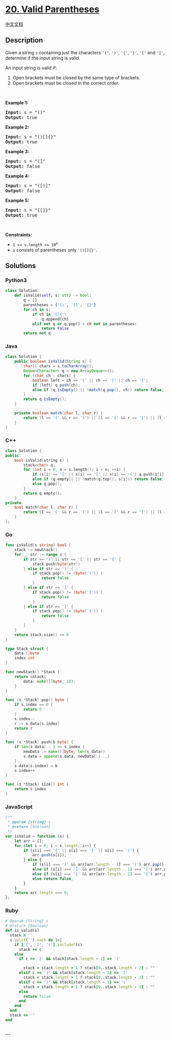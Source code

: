 # [20. Valid Parentheses](https://leetcode.com/problems/valid-parentheses)

[中文文档](/solution/0000-0099/0020.Valid%20Parentheses/README.md)

## Description

<p>Given a string <code>s</code> containing just the characters <code>&#39;(&#39;</code>, <code>&#39;)&#39;</code>, <code>&#39;{&#39;</code>, <code>&#39;}&#39;</code>, <code>&#39;[&#39;</code> and <code>&#39;]&#39;</code>, determine if the input string is valid.</p>

<p>An input string is valid if:</p>

<ol>
	<li>Open brackets must be closed by the same type of brackets.</li>
	<li>Open brackets must be closed in the correct order.</li>
</ol>

<p>&nbsp;</p>
<p><strong>Example 1:</strong></p>

<pre>
<strong>Input:</strong> s = &quot;()&quot;
<strong>Output:</strong> true
</pre>

<p><strong>Example 2:</strong></p>

<pre>
<strong>Input:</strong> s = &quot;()[]{}&quot;
<strong>Output:</strong> true
</pre>

<p><strong>Example 3:</strong></p>

<pre>
<strong>Input:</strong> s = &quot;(]&quot;
<strong>Output:</strong> false
</pre>

<p><strong>Example 4:</strong></p>

<pre>
<strong>Input:</strong> s = &quot;([)]&quot;
<strong>Output:</strong> false
</pre>

<p><strong>Example 5:</strong></p>

<pre>
<strong>Input:</strong> s = &quot;{[]}&quot;
<strong>Output:</strong> true
</pre>

<p>&nbsp;</p>
<p><strong>Constraints:</strong></p>

<ul>
	<li><code>1 &lt;= s.length &lt;= 10<sup>4</sup></code></li>
	<li><code>s</code> consists of parentheses only <code>&#39;()[]{}&#39;</code>.</li>
</ul>

## Solutions

<!-- tabs:start -->

### **Python3**

```python
class Solution:
    def isValid(self, s: str) -> bool:
        q = []
        parentheses = {'()', '[]', '{}'}
        for ch in s:
            if ch in '([{':
                q.append(ch)
            elif not q or q.pop() + ch not in parentheses:
                return False
        return not q
```

### **Java**

```java
class Solution {
    public boolean isValid(String s) {
        char[] chars = s.toCharArray();
        Deque<Character> q = new ArrayDeque<>();
        for (char ch : chars) {
            boolean left = ch == '(' || ch == '[' || ch == '{';
            if (left) q.push(ch);
            else if (q.isEmpty() || !match(q.pop(), ch)) return false;
        }
        return q.isEmpty();
    }

    private boolean match(char l, char r) {
        return (l == '(' && r == ')') || (l == '{' && r == '}') || (l == '[' && r == ']');
    }
}
```

### **C++**

```cpp
class Solution {
public:
    bool isValid(string s) {
        stack<char> q;
        for (int i = 0, n = s.length(); i < n; ++i) {
            if (s[i] == '{' || s[i] == '[' || s[i] == '(') q.push(s[i]);
            else if (q.empty() || !match(q.top(), s[i])) return false;
            else q.pop();
        }
        return q.empty();
    }
private:
    bool match(char l, char r) {
        return (l == '(' && r == ')') || (l == '[' && r == ']') || (l == '{' && r == '}');
    }
};
```

### **Go**

```go
func isValid(s string) bool {
	stack := newStack()
    for _, str := range s {
		if str == '(' || str == '[' || str == '{' {
            stack.push(byte(str))
        } else if str == ')' {
            if stack.pop() != (byte('(')) {
				return false
			}
        } else if str == ']' {
            if stack.pop() != (byte('[')) {
				return false
			}
        } else if str == '}' {
            if stack.pop() != (byte('{')) {
				return false
			}
        }
	}
    return stack.size() == 0
}

type Stack struct {
	data []byte
	index int
}

func newStack() *Stack {
	return &Stack{
		data: make([]byte, 10),
	}
}

func (s *Stack) pop() byte {
    if s.index == 0 {
        return 0
    }
    s.index--
    r := s.data[s.index]
    return r
}

func (s *Stack) push(b byte) {
	if len(s.data) - 1 <= s.index {
		newData := make([]byte, len(s.data))
        s.data = append(s.data, newData[:]...)
	}
	s.data[s.index] = b
	s.index++
}

func (s *Stack) size() int {
    return s.index
}
```

### **JavaScript**

```js
/**
 * @param {string} s
 * @return {boolean}
 */
var isValid = function (s) {
    let arr = [];
    for (let i = 0; i < s.length; i++) {
        if (s[i] === '{' || s[i] === '[' || s[i] === '(') {
            arr.push(s[i]);
        } else {
            if (s[i] === ')' && arr[arr.length - 1] === '(') arr.pop();
            else if (s[i] === ']' && arr[arr.length - 1] === '[') arr.pop();
            else if (s[i] === '}' && arr[arr.length - 1] === '{') arr.pop();
            else return false;
        }
    }
    return arr.length === 0;
};
```

### **Ruby**

```rb
# @param {String} s
# @return {Boolean}
def is_valid(s)
  stack = ''
  s.split('').each do |c|
    if ['{', '[', '('].include?(c)
      stack += c
    else
      if c == '}' && stack[stack.length - 1] == '{'

        stack = stack.length > 1 ? stack[0..stack.length - 2] : ""
      elsif c == ']' && stack[stack.length - 1] == '['
        stack = stack.length > 1 ? stack[0..stack.length - 2] : ""
      elsif c == ')' && stack[stack.length - 1] == '('
        stack = stack.length > 1 ? stack[0..stack.length - 2] : ""
      else
        return false
      end
    end
  end
  stack == ''
end
```

### **...**

```

```

<!-- tabs:end -->
